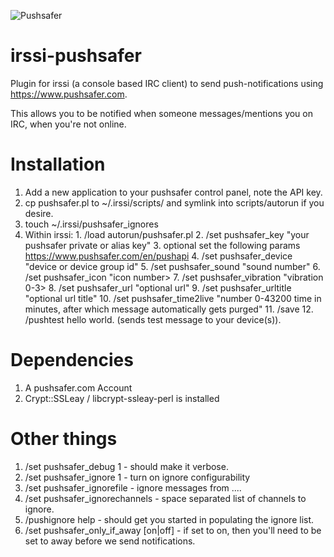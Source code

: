 ![Pushsafer](https://www.pushsafer.com/de/assets/logos/logo.png)
# irssi-pushsafer

Plugin for irssi (a console based IRC client) to send push-notifications using https://www.pushsafer.com.

This allows you to be notified when someone messages/mentions you on IRC, 
when you're not online.

# Installation

  1. Add a new application to your pushsafer control panel, note the API key.
  2. cp pushsafer.pl to ~/.irssi/scripts/ and symlink into scripts/autorun if you desire.
  3. touch ~/.irssi/pushsafer_ignores
  4. Within irssi: 
    1. /load autorun/pushsafer.pl
    2. /set pushsafer_key "your pushsafer private or alias key"
    3. optional set the following params https://www.pushsafer.com/en/pushapi
    4. /set pushsafer_device "device or device group id"
    5. /set pushsafer_sound "sound number"
    6. /set pushsafer_icon "icon number>
    7. /set pushsafer_vibration "vibration 0-3>
    8. /set pushsafer_url "optional url"
    9. /set pushsafer_urltitle "optional url title"
    10. /set pushsafer_time2live "number 0-43200 time in minutes, after which message automatically gets purged"
    11. /save
    12. /pushtest hello world. (sends test message to your device(s)).


# Dependencies

  1. A pushsafer.com Account
  2. Crypt::SSLeay / libcrypt-ssleay-perl is installed 

# Other things 

  1. /set pushsafer_debug 1 - should make it verbose.
  2. /set pushsafer_ignore 1 - turn on ignore configurability
  3. /set pushsafer_ignorefile - ignore messages from ....
  4. /set pushsafer_ignorechannels - space separated list of channels to ignore.
  5. /pushignore help - should get you started in populating the ignore list.
  6. /set pushsafer_only_if_away [on|off] - if set to on, then you'll need to be set to away before we send notifications.
